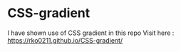 # CSS-gradient
I have shown use of CSS gradient in this repo
Visit here : https://rko0211.github.io/CSS-gradient/
